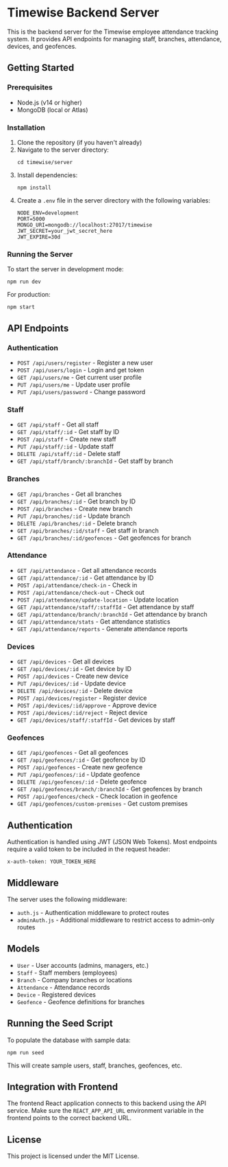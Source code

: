# Timewise Backend Server

This is the backend server for the Timewise employee attendance tracking system. It provides API endpoints for managing staff, branches, attendance, devices, and geofences.

## Getting Started

### Prerequisites

- Node.js (v14 or higher)
- MongoDB (local or Atlas)

### Installation

1. Clone the repository (if you haven't already)
2. Navigate to the server directory:
   ```
   cd timewise/server
   ```
3. Install dependencies:
   ```
   npm install
   ```
4. Create a `.env` file in the server directory with the following variables:
   ```
   NODE_ENV=development
   PORT=5000
   MONGO_URI=mongodb://localhost:27017/timewise
   JWT_SECRET=your_jwt_secret_here
   JWT_EXPIRE=30d
   ```

### Running the Server

To start the server in development mode:
```
npm run dev
```

For production:
```
npm start
```

## API Endpoints

### Authentication

- `POST /api/users/register` - Register a new user
- `POST /api/users/login` - Login and get token
- `GET /api/users/me` - Get current user profile
- `PUT /api/users/me` - Update user profile
- `PUT /api/users/password` - Change password

### Staff

- `GET /api/staff` - Get all staff
- `GET /api/staff/:id` - Get staff by ID
- `POST /api/staff` - Create new staff
- `PUT /api/staff/:id` - Update staff
- `DELETE /api/staff/:id` - Delete staff
- `GET /api/staff/branch/:branchId` - Get staff by branch

### Branches

- `GET /api/branches` - Get all branches
- `GET /api/branches/:id` - Get branch by ID
- `POST /api/branches` - Create new branch
- `PUT /api/branches/:id` - Update branch
- `DELETE /api/branches/:id` - Delete branch
- `GET /api/branches/:id/staff` - Get staff in branch
- `GET /api/branches/:id/geofences` - Get geofences for branch

### Attendance

- `GET /api/attendance` - Get all attendance records
- `GET /api/attendance/:id` - Get attendance by ID
- `POST /api/attendance/check-in` - Check in
- `POST /api/attendance/check-out` - Check out
- `POST /api/attendance/update-location` - Update location
- `GET /api/attendance/staff/:staffId` - Get attendance by staff
- `GET /api/attendance/branch/:branchId` - Get attendance by branch
- `GET /api/attendance/stats` - Get attendance statistics
- `GET /api/attendance/reports` - Generate attendance reports

### Devices

- `GET /api/devices` - Get all devices
- `GET /api/devices/:id` - Get device by ID
- `POST /api/devices` - Create new device
- `PUT /api/devices/:id` - Update device
- `DELETE /api/devices/:id` - Delete device
- `POST /api/devices/register` - Register device
- `POST /api/devices/:id/approve` - Approve device
- `POST /api/devices/:id/reject` - Reject device
- `GET /api/devices/staff/:staffId` - Get devices by staff

### Geofences

- `GET /api/geofences` - Get all geofences
- `GET /api/geofences/:id` - Get geofence by ID
- `POST /api/geofences` - Create new geofence
- `PUT /api/geofences/:id` - Update geofence
- `DELETE /api/geofences/:id` - Delete geofence
- `GET /api/geofences/branch/:branchId` - Get geofences by branch
- `POST /api/geofences/check` - Check location in geofence
- `GET /api/geofences/custom-premises` - Get custom premises

## Authentication

Authentication is handled using JWT (JSON Web Tokens). Most endpoints require a valid token to be included in the request header:

```
x-auth-token: YOUR_TOKEN_HERE
```

## Middleware

The server uses the following middleware:

- `auth.js` - Authentication middleware to protect routes
- `adminAuth.js` - Additional middleware to restrict access to admin-only routes

## Models

- `User` - User accounts (admins, managers, etc.)
- `Staff` - Staff members (employees)
- `Branch` - Company branches or locations
- `Attendance` - Attendance records
- `Device` - Registered devices
- `Geofence` - Geofence definitions for branches

## Running the Seed Script

To populate the database with sample data:

```
npm run seed
```

This will create sample users, staff, branches, geofences, etc.

## Integration with Frontend

The frontend React application connects to this backend using the API service. Make sure the `REACT_APP_API_URL` environment variable in the frontend points to the correct backend URL.

## License

This project is licensed under the MIT License.
